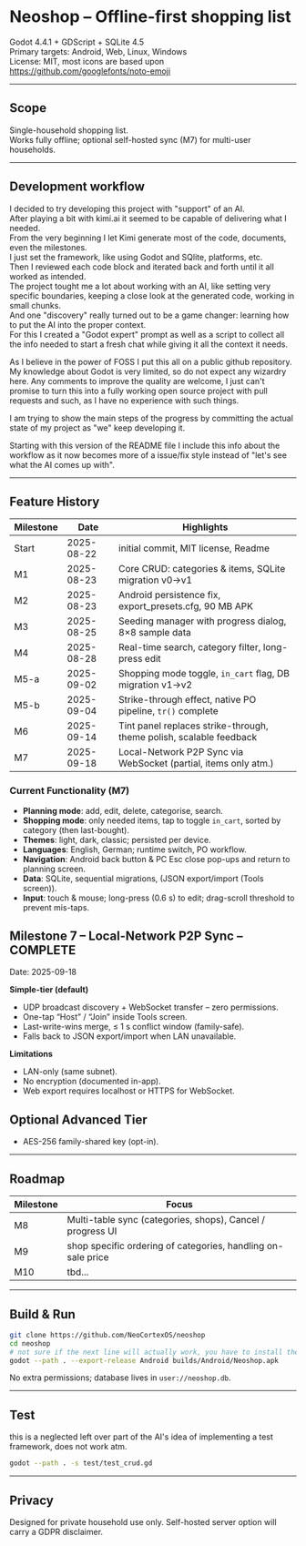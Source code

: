 # Neoshop – Offline-first shopping list

Godot 4.4.1 + GDScript + SQLite 4.5  
Primary targets: Android, Web, Linux, Windows  
License: MIT, most icons are based upon https://github.com/googlefonts/noto-emoji  

---

## Scope
Single-household shopping list.  
Works fully offline; optional self-hosted sync (M7) for multi-user households.  

---

## Development workflow
I decided to try developing this project with "support" of an AI.  
After playing a bit with kimi.ai it seemed to be capable of delivering what I needed.  
From the very beginning I let Kimi generate most of the code, documents, even the milestones.  
I just set the framework, like using Godot and SQlite, platforms, etc.  
Then I reviewed each code block and iterated back and forth until it all worked as intended.  
The project tought me a lot about  working with an AI, like setting very specific boundaries,
keeping a close look at the generated code, working in small chunks.  
And one "discovery" really turned out to be a game changer: learning how to put the AI into the proper context.  
For this I created a "Godot expert" prompt as well as a script to collect all the info needed to start a fresh chat while giving it all the context it needs.  

As I believe in the power of FOSS I put this all on a public github repository.  
My knowledge about Godot is very limited, so do not expect any wizardry here. Any comments to improve the quality are welcome, I just can't promise to turn this into a fully working open source project with pull requests and such, as I have no experience with such things.  

I am trying to show the main steps of the progress by committing the actual state of my project as "we" keep developing it.  

Starting with this version of the README file I include this info about the workflow as it now becomes more of a issue/fix style instead of "let's see what the AI comes up with".  

---

## Feature History

| Milestone | Date | Highlights |
|-----------|------|------------|
| Start | 2025-08-22 | initial commit, MIT license, Readme |
| M1 | 2025-08-23 | Core CRUD: categories & items, SQLite migration v0→v1 |
| M2 | 2025-08-23 | Android persistence fix, export_presets.cfg, 90 MB APK |
| M3 | 2025-08-25 | Seeding manager with progress dialog, 8×8 sample data |
| M4 | 2025-08-28 | Real-time search, category filter, long-press edit |
| M5-a | 2025-09-02 | Shopping mode toggle, `in_cart` flag, DB migration v1→v2 |
| M5-b | 2025-09-04 | Strike-through effect, native PO pipeline, `tr()` complete |
| M6 | 2025-09-14 | Tint panel replaces strike-through, theme polish, scalable feedback |
| M7 | 2025-09-18 | Local-Network P2P Sync via WebSocket (partial, items only atm.)

### Current Functionality (M7)
- **Planning mode**: add, edit, delete, categorise, search.
- **Shopping mode**: only needed items, tap to toggle `in_cart`, sorted by category (then last-bought).
- **Themes**: light, dark, classic; persisted per device.
- **Languages**: English, German; runtime switch, PO workflow.
- **Navigation**: Android back button & PC Esc close pop-ups and return to planning screen.
- **Data**: SQLite, sequential migrations, (JSON export/import (Tools screen)).
- **Input**: touch & mouse; long-press (0.6 s) to edit; drag-scroll threshold to prevent mis-taps.

## Milestone 7 – Local-Network P2P Sync – COMPLETE
Date: 2025-09-18  

**Simple-tier (default)**  
- UDP broadcast discovery + WebSocket transfer – zero permissions.  
- One-tap “Host” / “Join” inside Tools screen.  
- Last-write-wins merge, ≤ 1 s conflict window (family-safe).  
- Falls back to JSON export/import when LAN unavailable.  

**Limitations**  
- LAN-only (same subnet).  
- No encryption (documented in-app).  
- Web export requires localhost or HTTPS for WebSocket.

##  Optional Advanced Tier
- AES-256 family-shared key (opt-in).  


---

## Roadmap

| Milestone | Focus |
|-----------|-------|
| M8 | Multi-table sync (categories, shops), Cancel / progress UI |
| M9 | shop specific ordering of categories, handling on-sale price|
| M10 | tbd... |


---

## Build & Run

```bash
git clone https://github.com/NeoCortexOS/neoshop
cd neoshop
# not sure if the next line will actually work, you have to install the android framework first and maybe do the initial export manually
godot --path . --export-release Android builds/Android/Neoshop.apk
```

No extra permissions; database lives in `user://neoshop.db`.

---

## Test
this is a neglected left over part of the AI's idea of implementing a test framework, does not work atm.

```bash
godot --path . -s test/test_crud.gd
```


---

## Privacy
Designed for private household use only. Self-hosted server option will carry a GDPR disclaimer.
